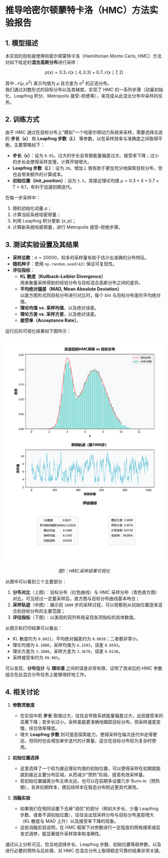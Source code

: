# 推导哈密尔顿蒙特卡洛（HMC）方法实验报告

## 1. 模型描述
本实验的目标是使用哈密尔顿蒙特卡洛（Hamiltonian Monte Carlo, HMC）方法对如下给定的**混合高斯分布**进行采样：

$$
p(x) = 0.3\mathcal{N}(x \mid 4, 0.3) + 0.7\mathcal{N}(x \mid 7, 2)
$$

其中 $\mathcal{N}(\mu, \sigma^2)$ 表示均值为 $\mu$ 且方差为 $\sigma^2$ 的正态分布。  
我们通过对数形式的目标分布以及其梯度，实现了 HMC 的一系列步骤（动量初始化、Leapfrog 积分、Metropolis 接受–拒绝等），来完成从此混合分布中采样的任务。

## 2. 训练方式
由于 HMC 通过在目标分布上"模拟"一个哈密尔顿动力系统来采样，需要选择合适的 **步长（$\epsilon$）** 和 **Leapfrog 步数（$L$）** 等参数，以在采样效率与准确度之间取得平衡。主要策略如下：

- **步长（$\epsilon$）**：设为 `0.05`。过大的步长会导致能量偏差过大、接受率下降；过小的步长会使得采样变慢，计算开销增大。
- **Leapfrog 步数（$L$）**：设为 `20`。增加 $L$ 值有助于更加充分地探索目标分布，但也会带来额外的计算成本。
- **初始位置（init_position）**：设为 `5.5`，其接近理论均值 $\mu = 0.3\times4 + 0.7\times7 = 6.1$，有利于加速初期迭代。

在每一步采样中：
1. 随机初始化动量 $p$；
2. 计算当前系统哈密顿量；
3. 利用 Leapfrog 积分更新 $(x, p)$；
4. 计算新系统哈密顿量，进行 Metropolis 接受–拒绝步骤。

## 3. 测试实验设置及其结果
- **采样总数**：$n = 20000$，较多的采样量有助于估计出准确的分布特征。
- **随机种子**：使用 `np.random.seed(42)` 保证可复现性。
- **评估指标**：
  - **KL 散度（Kullback–Leibler Divergence）**  
    用来衡量采样得到的经验分布与目标混合高斯分布之间的差异。
  - **平均绝对偏差（MAD, Mean Absolute Deviation）**  
    以直方图形式同目标分布进行对比时，每个 bin 与目标分布差的平均绝对值。
  - **理论均值 vs. 采样均值**，以及绝对误差。
  - **理论方差 vs. 采样方差**，以及绝对误差。
  - **接受率（Acceptance Rate）**。

运行后的可视化结果如下图所示：

<div align="center">
  <img src="HMC采样结果.png" alt="HMC采样结果" width="800"/>
  <p><em>图1：HMC采样结果可视化</em></p>
</div>

从图中可以看到三个主要部分：
1. **分布对比**（上图）：目标分布（红色曲线）与 HMC 采样分布（青色直方图）对比，可见经过一定量采样后，直方图与目标分布曲线基本吻合；
2. **采样轨迹**（中图）：展示前 `1000` 步的采样过程，可以观察到从初始位置逐渐混合到目标分布的主要范围；
3. **评估指标**（下图）：以美观的双列布局呈现各项指标的具体数值。

从图示和打印结果可以看出：
- KL 散度约为 `0.0021`，平均绝对偏差约为 `0.0038`；二者都非常小。
- 理论均值为 `6.1000`，采样均值为 `6.1593`，误差 `0.0593`。
- 理论方差为 `3.3800`，采样方差为 `3.3670`，误差 `0.0130`。
- 采样接受率约为 `99.98%`。

可以发现，**分布估计** 与 **理论值** 之间的误差非常有限，证明了改进后的 HMC 参数组合在此混合分布任务上能够很好地工作。

## 4. 相关讨论
1. **参数灵敏度**  
   - 在实验中若 **步长** 取值过大，往往会导致系统能量偏差过大，出现接受率的显著下降；若步长过小，采样虽能更准确地跟踪目标分布，但采样速度变慢，综合效率降低。  
   - 增大 **Leapfrog 步数** 则可提高探索能力，使得采样在每次迭代中走得更远，但同时也会增加单步迭代的计算量，适合在目标分布较为复杂时使用。

2. **初始位置选择**  
   - 这里选择了一个较为接近理论均值的初始位置，可以使得采样在初期就能跳到接近主要分布区域，从而减少"预热"阶段，提高有效采样量。
   - 若初始位置偏离分布主体太远，也可以在前期多设置几步 Burn-in（预热期），丢弃初期样本，使后续样本在稳态分布附近更具代表性。

3. **消融实验**  
   - 如果我们在相同设置下去掉"调优"的部分（例如大步长、少量 Leapfrog 步数、或者不调初始位置），往往会出现采样分布与目标分布差距增大（KL 散度与 MAD 上升）以及接受率下降的现象。
   - 这些消融实验说明，在 HMC 框架下对参数进行一定程度的网格搜索或启发式调参，能显著提升采样效率和准确性。

通过以上分析可见，恰当地选择步长、Leapfrog 步数、初始位置等超参数，以及进行必要的预热与后处理，对 HMC 在混合分布上取得稳定可靠的结果非常关键。
